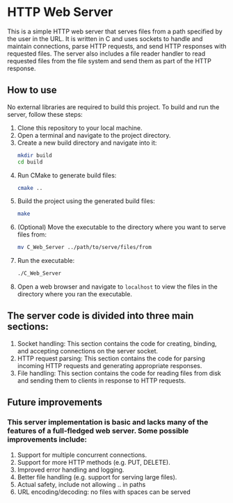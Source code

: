 # HTTP Web Server

This is a simple HTTP web server that serves files from a path specified by the user in the URL. It is written in C and
uses sockets to handle and maintain connections, parse HTTP requests, and send HTTP responses with requested files. The
server also includes a file reader handler to read requested files from the file system and send them as part of the
HTTP response.

## How to use

No external libraries are required to build this project. To build and run the server, follow these steps:

1. Clone this repository to your local machine.
2. Open a terminal and navigate to the project directory.
3. Create a new build directory and navigate into it:
    ```bash
    mkdir build
    cd build
    ```
4. Run CMake to generate build files:
    ```bash
    cmake ..
    ```
5. Build the project using the generated build files:
    ```bash
    make
    ```
6. (Optional) Move the executable to the directory where you want to serve files from:
    ```bash
    mv C_Web_Server ../path/to/serve/files/from
    ```
7. Run the executable:
    ```bash
    ./C_Web_Server
    ```
8. Open a web browser and navigate to `localhost` to view the files in the directory where you ran the executable.

## The server code is divided into three main sections:

1. Socket handling: This section contains the code for creating, binding, and accepting connections on the server
   socket.
2. HTTP request parsing: This section contains the code for parsing incoming HTTP requests and generating appropriate
   responses.
3. File handling: This section contains the code for reading files from disk and sending them to clients in response to
   HTTP requests.

## Future improvements

### This server implementation is basic and lacks many of the features of a full-fledged web server. Some possible improvements include:

1. Support for multiple concurrent connections.
2. Support for more HTTP methods (e.g. PUT, DELETE).
3. Improved error handling and logging.
4. Better file handling (e.g. support for serving large files).
5. Actual safety, include not allowing .. in paths
6. URL encoding/decoding: no files with spaces can be served
